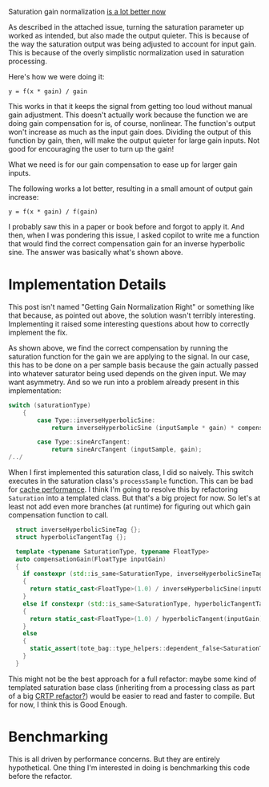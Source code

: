 Saturation gain normalization [is a lot better now](https://github.com/tote-bag-labs/valentine/pull/50)

As described in the attached issue, turning the saturation parameter up worked as intended, but also made the output quieter. This is because of the way the saturation output was being adjusted to account for input gain. This is because of the overly simplistic normalization used in saturation processing.

Here's how we were doing it:

`y = f(x * gain) / gain`

This works in that it keeps the signal from getting too loud without manual gain adjustment. This doesn't actually work because the function we are doing gain compensation for is, of course, nonlinear. The function's output won't increase as much as the input gain does. Dividing the output of this function by gain, then, will make the output quieter for large gain inputs. Not good for encouraging the user to turn up the gain!

What we need is for our gain compensation to ease up for larger gain inputs.

The following works a lot better, resulting in a small amount of output gain
increase:

`y = f(x * gain) / f(gain)`

I probably saw this in a paper or book before and forgot to apply it. And then, when I was pondering this issue, I asked copilot to write me a function that would find the correct compensation gain for an inverse hyperbolic sine. The answer was basically what's shown above.

Implementation Details
======================
This post isn't named "Getting Gain Normalization Right" or something like that because, as pointed out above, the solution wasn't terribly interesting. Implementing it raised some interesting questions about how to correctly implement the fix.

As shown above, we find the correct compensation by running the saturation function for the gain we are applying to the signal. In our case, this has to be done on a per sample basis because the gain actually passed into whatever saturator being used depends on the given input. We may want asymmetry. And so we run into a problem already present in this implementation:

```cpp
switch (saturationType)
    {
        case Type::inverseHyperbolicSine:
            return inverseHyperbolicSine (inputSample * gain) * compensationGain<inverseHyperbolicSineTag> (gain);

        case Type::sineArcTangent:
            return sineArcTangent (inputSample, gain);
/../
```

When I first implemented this saturation class, I did so naively. This switch executes in the saturation class's `processSample` function. This can be bad for [cache performance](https://blog.cloudflare.com/branch-predictor/). I think I'm going to resolve this by refactoring `Saturation` into a templated class. But that's a big project for now. So let's at least not add even more branches (at runtime) for figuring out which gain compensation function to call.

```cpp
  struct inverseHyperbolicSineTag {};
  struct hyperbolicTangentTag {};

  template <typename SaturationType, typename FloatType>
  auto compensationGain(FloatType inputGain)
  {
    if constexpr (std::is_same<SaturationType, inverseHyperbolicSineTag>::value)
    {
      return static_cast<FloatType>(1.0) / inverseHyperbolicSine(inputGain);
    }
    else if constexpr (std::is_same<SaturationType, hyperbolicTangentTag>::value)
    {
      return static_cast<FloatType>(1.0) / hyperbolicTangent(inputGain);
    }
    else
    {
      static_assert(tote_bag::type_helpers::dependent_false<SaturationType>::value, "Unsupported saturation type.");
    }
  }
```

This might not be the best approach for a full refactor: maybe some kind of templated saturation base class (inheriting from a processing class as part of a big [CRTP refactor?](https://en.cppreference.com/w/cpp/language/crtp)) would be easier to read and faster to compile. But for now, I think this is Good Enough.

Benchmarking
============
This is all driven by performance concerns. But they are entirely hypothetical. One thing I'm interested in doing is benchmarking this code before the refactor.
